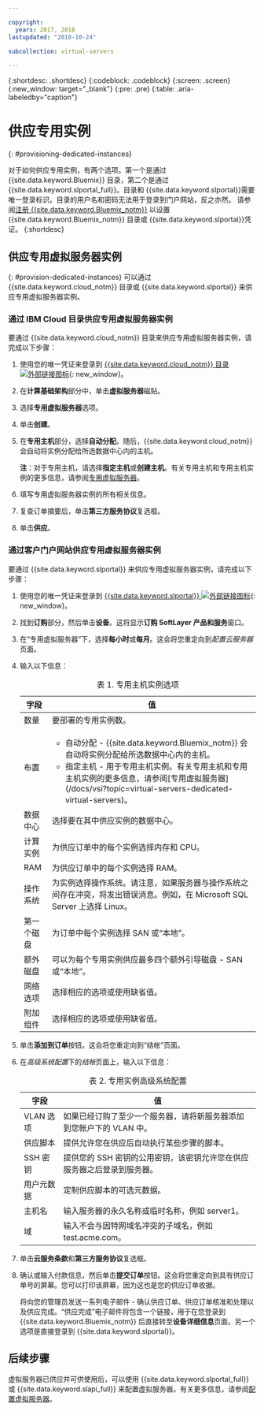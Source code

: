 ```yaml
---

copyright:
  years: 2017, 2018
lastupdated: "2018-10-24"

subcollection: virtual-servers

---
```


{:shortdesc: .shortdesc}
{:codeblock: .codeblock}
{:screen: .screen}
{:new_window: target="_blank"}
{:pre: .pre}
{:table: .aria-labeledby="caption"}


# 供应专用实例
{: #provisioning-dedicated-instances}

对于如何供应专用实例，有两个选项。第一个是通过 {{site.data.keyword.Bluemix}} 目录，第二个是通过 {{site.data.keyword.slportal_full}}。目录和 {{site.data.keyword.slportal}}需要唯一登录标识。目录的用户名和密码无法用于登录到门户网站，反之亦然。
请参阅[注册 {{site.data.keyword.Bluemix_notm}}](/docs/account?topic=account-signup#signup) 以设置 {{site.data.keyword.Bluemix_notm}} 目录或 {{site.data.keyword.slportal}}凭证。
{:shortdesc}

## 供应专用虚拟服务器实例
{: #provision-dedicated-instances}
可以通过 {{site.data.keyword.cloud_notm}} 目录或 {{site.data.keyword.slportal}} 来供应专用虚拟服务器实例。


### 通过 IBM Cloud 目录供应专用虚拟服务器实例
要通过 {{site.data.keyword.cloud_notm}} 目录来供应专用虚拟服务器实例，请完成以下步骤：

  1. 使用您的唯一凭证来登录到 [{{site.data.keyword.cloud_notm}} 目录 ![外部链接图标](../icons/launch-glyph.svg "外部链接图标")](https://console.bluemix.net/catalog/){: new_window}。
  2. 在**计算基础架构**部分中，单击**虚拟服务器**磁贴。
  3. 选择**专用虚拟服务器**选项。
  4. 单击**创建**。
  5. 在**专用主机**部分，选择**自动分配**。随后，{{site.data.keyword.cloud_notm}} 会自动将实例分配给所选数据中心内的主机。

     **注**：对于专用主机，请选择**指定主机**或**创建主机**。有关专用主机和专用主机实例的更多信息，请参阅[专用虚拟服务器](/docs/vsi?topic=virtual-servers-dedicated-virtual-servers)。

  5. 填写专用虚拟服务器实例的所有相关信息。
  6. 复查订单摘要后，单击**第三方服务协议**复选框。
  7. 单击**供应**。

### 通过客户门户网站供应专用虚拟服务器实例
要通过 {{site.data.keyword.slportal}} 来供应专用虚拟服务器实例，请完成以下步骤：

1. 使用您的唯一凭证来登录到 [{{site.data.keyword.slportal}} ![外部链接图标](../icons/launch-glyph.svg "外部链接图标")](https://control.softlayer.com/){: new_window}。
2. 找到**订购**部分，然后单击**设备**。这将显示**订购 SoftLayer 产品和服务**窗口。
3.  在“专用虚拟服务器”下，选择**每小时**或**每月**。这会将您重定向到*配置云服务器*页面。

4.	输入以下信息：

    <table>
    <CAPTION>表 1. 专用主机实例选项</CAPTION>
    <THEAD>
    <TR>
    <th>字段</th>
    <th>值</th>
    </TR>
    </THEAD>
    <TBODY>
    <tr>
    <td>数量</td>
    <td>要部署的专用实例数。</td>
    </tr>
    <tr>
    <td>布置</td>
    <td>
    <ul>
    <li>自动分配 - {{site.data.keyword.Bluemix_notm}} 会自动将实例分配给所选数据中心内的主机。</li>
    <li>指定主机 - 用于专用主机实例。有关专用主机和专用主机实例的更多信息，请参阅[专用虚拟服务器](/docs/vsi?topic=virtual-servers-dedicated-virtual-servers)。</li>
    </ul>
    </td>
    </tr>
    <tr>
    <td>数据中心</td>
    <td>选择要在其中供应实例的数据中心。</td>
    </tr>
    <tr>
    <td>计算实例</td>
    <td> 为供应订单中的每个实例选择内存和 CPU。</td>
    </tr>
    <tr>
    <td>RAM</td>
    <td> 为供应订单中的每个实例选择 RAM。</td>
    </tr>
    <tr>
    <td>操作系统</td>
    <td>为实例选择操作系统。请注意，如果服务器与操作系统之间存在冲突，将发出错误消息。例如，在 Microsoft SQL Server 上选择 Linux。</td>
    </tr>
    <tr>
    <td>第一个磁盘</td>
    <td>为订单中每个实例选择 SAN 或“本地”。</td>
    </tr>
    <tr>
    <td>额外磁盘</td>
    <td>可以为每个专用实例供应最多四个额外引导磁盘 - SAN 或“本地”。</td>
    </tr>
    <td>网络选项</td>
    <td> 选择相应的选项或使用缺省值。</td>
    </tr>
    <tr>
    <td>附加组件</td>
    <td> 选择相应的选项或使用缺省值。</td>
    </tr>
    <tr>
    </TBODY>
    </table>

5.	单击**添加到订单**按钮。这会将您重定向到“结帐”页面。
6.  在*高级系统配置*下的*结帐*页面上，输入以下信息：

    <table>
    <CAPTION>表 2. 专用实例高级系统配置</CAPTION>
    <THEAD>
    <TR>
    <th>字段</th>
    <th>值</th>
    </TR>
    </THEAD>
    <TBODY>
    <tr>
    <td>VLAN 选项</td>
    <td>如果已经订购了至少一个服务器，请将新服务器添加到您帐户下的 VLAN 中。</td>
    </tr>
    <tr>
    <td>供应脚本</td>
    <td>提供允许您在供应后自动执行某些步骤的脚本。</td>
    </tr>
    <tr>
    <td>SSH 密钥</td>
    <td>提供您的 SSH 密钥的公用密钥，该密钥允许您在供应服务器之后登录到服务器。</td>
    </tr>
    <tr>
    <td>用户元数据</td>
    <td>定制供应脚本的可选元数据。</td>
    </tr>
    <tr>
    <td>主机名</td>
    <td>输入服务器的永久名称或临时名称，例如 server1。</td>
    </tr>
    <tr>
    <td>域</td>
    <td>输入不会与因特网域名冲突的子域名，例如 test.acme.com。</td>
    </tr>
    </TBODY>
    </table>

7.  单击**云服务条款**和**第三方服务协议**复选框。
8. 确认或输入付款信息，然后单击**提交订单**按钮。这会将您重定向到具有供应订单号的屏幕。您可以打印该屏幕，因为这也是您的供应订单收据。

    将向您的管理员发送一系列电子邮件 - 确认供应订单、供应订单核准和处理以及供应完成。“供应完成”电子邮件将包含一个链接，用于在您登录到 {{site.data.keyword.Bluemix_notm}} 后直接转至**设备详细信息**页面。另一个选项是直接登录到 {{site.data.keyword.slportal}}。

## 后续步骤
虚拟服务器已供应并可供使用后，可以使用 {{site.data.keyword.slportal_full}}或 {{site.data.keyword.slapi_full}} 来配置虚拟服务器。有关更多信息，请参阅[配置虚拟服务器](/docs/vsi?topic=virtual-servers-configuring-virtual-servers#configuring-virtual-servers)。
